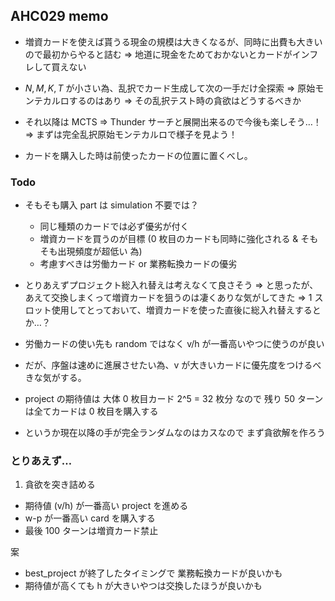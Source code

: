 ## AHC029 memo

- 増資カードを使えば貰うる現金の規模は大きくなるが、同時に出費も大きいので最初からやると詰む
  ⇒ 地道に現金をためておかないとカードがインフレして買えない

- $N, M, K, T$ が小さい為、乱択でカード生成して次の一手だけ全探索 ⇒ 原始モンテカルロするのはあり
  ⇒ その乱択テスト時の貪欲はどうするべきか

- それ以降は MCTS ⇒ Thunder サーチと展開出来るので今後も楽しそう…！
  ⇒ まずは完全乱択原始モンテカルロで様子を見よう！

- カードを購入した時は前使ったカードの位置に置くべし。

### Todo

- そもそも購入 part は simulation 不要では？

  - 同じ種類のカードでは必ず優劣が付く
  - 増資カードを買うのが目標 (0 枚目のカードも同時に強化される & そもそも出現頻度が超低い 為)
  - 考慮すべきは労働カード or 業務転換カードの優劣

- とりあえずプロジェクト総入れ替えは考えなくて良さそう
  ⇒ と思ったが、あえて交換しまくって増資カードを狙うのは凄くありな気がしてきた
  ⇒ 1 スロット使用してとっておいて、増資カードを使った直後に総入れ替えするとか…？

- 労働カードの使い先も random ではなく v/h が一番高いやつに使うのが良い
- だが、序盤は速めに進展させたい為、v が大きいカードに優先度をつけるべきな気がする。

- project の期待値は 大体 0 枚目カード 2^5 = 32 枚分 なので 残り 50 ターンは全てカードは 0 枚目を購入する

- というか現在以降の手が完全ランダムなのはカスなので まず貪欲解を作ろう

### とりあえず…

1. 貪欲を突き詰める

- 期待値 (v/h) が一番高い project を進める
- w-p が一番高い card を購入する
- 最後 100 ターンは増資カード禁止

案

- best_project が終了したタイミングで 業務転換カードが良いかも
- 期待値が高くても h が大きいやつは交換したほうが良いかも
